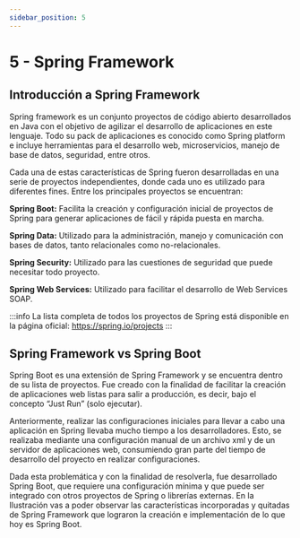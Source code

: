 ```yaml
---
sidebar_position: 5
---
```


# 5 - Spring Framework

## Introducción a Spring Framework
Spring framework es un conjunto proyectos de código abierto desarrollados en Java con el objetivo de agilizar el desarrollo de aplicaciones en este lenguaje. Todo su pack de aplicaciones es conocido como Spring platform e incluye herramientas para el desarrollo web, microservicios, manejo de base de datos, seguridad, entre otros.

Cada una de estas características de Spring fueron desarrolladas en una serie de proyectos independientes, donde cada uno es utilizado para diferentes fines. Entre los principales proyectos se encuentran:

**Spring Boot:** Facilita la creación y configuración inicial de proyectos de Spring para generar aplicaciones de fácil y rápida puesta en marcha.

**Spring Data:** Utilizado para la administración, manejo y comunicación con bases de datos, tanto relacionales como no-relacionales.

**Spring Security:** Utilizado para las cuestiones de seguridad que puede necesitar todo proyecto.

**Spring Web Services:** Utilizado para facilitar el desarrollo de Web Services SOAP.

:::info
La lista completa de todos los proyectos de Spring está disponible en la página oficial: https://spring.io/projects
:::


## Spring Framework vs Spring Boot
Spring Boot es una extensión de Spring Framework y se encuentra dentro de su lista de proyectos. Fue creado con la finalidad de facilitar la creación de aplicaciones web listas para salir a producción, es decir, bajo el concepto “Just Run” (solo ejecutar).

Anteriormente, realizar las configuraciones iniciales para llevar a cabo una aplicación en Spring llevaba mucho tiempo a los desarrolladores. Esto, se realizaba mediante una configuración manual de un archivo xml y de un servidor de aplicaciones web, consumiendo gran parte del tiempo de desarrollo del proyecto en realizar configuraciones.

Dada esta problemática y con la finalidad de resolverla, fue desarrollado Spring Boot, que requiere una configuración mínima y que puede ser integrado con otros proyectos de Spring o librerías externas. En la Ilustración vas a poder observar las características incorporadas y quitadas de Spring Framework que lograron la creación e implementación de lo que hoy es Spring Boot.